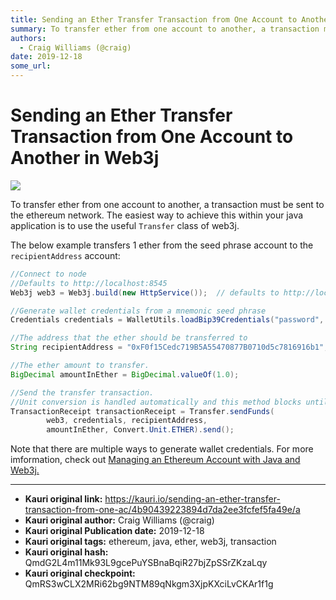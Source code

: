 ```yaml
---
title: Sending an Ether Transfer Transaction from One Account to Another in Web3j
summary: To transfer ether from one account to another, a transaction must be sent to the ethereum network. The easiest way to achieve this within your java application
authors:
  - Craig Williams (@craig)
date: 2019-12-18
some_url: 
---
```


# Sending an Ether Transfer Transaction from One Account to Another in Web3j

![](https://ipfs.infura.io/ipfs/QmZnHp73HpRsYbnNKPMNF3VZPLbLpHCZnMfNzX2s1X9cfi)


To transfer ether from one account to another, a transaction must be sent to the ethereum network.  The easiest way to achieve this within your java application is to use the useful `Transfer` class of web3j.

The below example transfers 1 ether from the seed phrase account to the `recipientAddress` account:

``` java
//Connect to node
//Defaults to http://localhost:8545
Web3j web3 = Web3j.build(new HttpService());  // defaults to http://localhost:8545/

//Generate wallet credentials from a mnemonic seed phrase
Credentials credentials = WalletUtils.loadBip39Credentials("password", "mnemonic");

//The address that the ether should be transferred to
String recipientAddress = "0xF0f15Cedc719B5A55470877B0710d5c7816916b1";

//The ether amount to transfer.
BigDecimal amountInEther = BigDecimal.valueOf(1.0);

//Send the transfer transaction.
//Unit conversion is handled automatically and this method blocks until the transaction has been mined.
TransactionReceipt transactionReceipt = Transfer.sendFunds(
        web3, credentials, recipientAddress,
        amountInEther, Convert.Unit.ETHER).send();
```

Note that there are multiple ways to generate wallet credentials.  For more imformation, check out [Managing an Ethereum Account with Java and Web3j.](https://kauri.io/manage-an-ethereum-account-with-java-and-web3j/925d923e12c543da9a0a3e617be963b4/a)


---

- **Kauri original link:** https://kauri.io/sending-an-ether-transfer-transaction-from-one-ac/4b90439223894d7da2ee3fcfef5fa49e/a
- **Kauri original author:** Craig Williams (@craig)
- **Kauri original Publication date:** 2019-12-18
- **Kauri original tags:** ethereum, java, ether, web3j, transaction
- **Kauri original hash:** QmdG2L4m11Mk93L9gcePuYSBnaBqiR27bjZpSSrZKzaLqy
- **Kauri original checkpoint:** QmRS3wCLX2MRi62bg9NTM89qNkgm3XjpKXciLvCKAr1f1g



